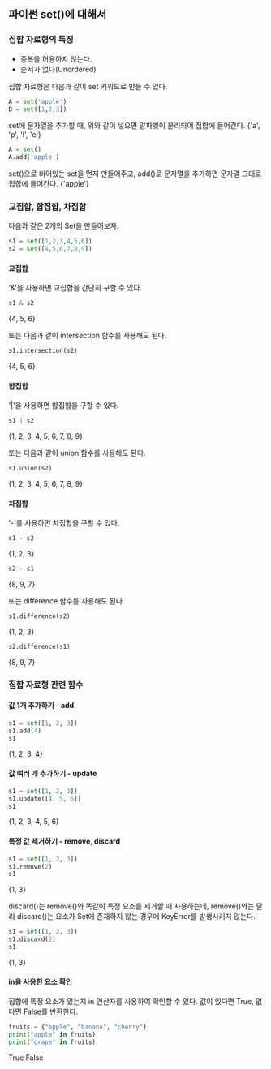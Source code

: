 ## 파이썬 set()에 대해서
### 집합 자료형의 특징
- 중복을 허용하지 않는다.
- 순서가 없다(Unordered)

집합 자료형은 다음과 같이 set 키워드로 만들 수 있다.
```python
A = set('apple')
B = set([1,2,3])
```

set에 문자열을 추가할 때, 위와 같이 넣으면 알파벳이 분리되어 집합에 들어간다.
{'a', 'p', 'l', 'e'}

```python
A = set()
A.add('apple')
```

set()으로 비어있는 set을 먼저 만들어주고, add()로 문자열을 추가하면 문자열 그대로 집합에 들어간다.
{'apple'}

### 교집합, 합집합, 차집합

다음과 같은 2개의 Set을 만들어보자.
```python
s1 = set([1,2,3,4,5,6])
s2 = set([4,5,6,7,8,9])
```

#### 교집합
'&'을 사용하면 교집합을 간단히 구할 수 있다.
```python
s1 & s2
```
{4, 5, 6}


또는 다음과 같이 intersection 함수를 사용해도 된다.
```python
s1.intersection(s2)
```
{4, 5, 6}


#### 합집합
'|'을 사용하면 합집합을 구할 수 있다.
```python
s1 | s2
```
{1, 2, 3, 4, 5, 6, 7, 8, 9}


또는 다음과 같이 union 함수를 사용해도 된다.
```python
s1.union(s2)
```
{1, 2, 3, 4, 5, 6, 7, 8, 9}


#### 차집합
'-'를 사용하면 차집합을 구할 수 있다.
```python
s1 - s2
```
{1, 2, 3}

```python
s2 - s1
```
{8, 9, 7}


또는 difference 함수를 사용해도 된다.
```python
s1.difference(s2)
```
{1, 2, 3}

```python
s2.difference(s1)
```
{8, 9, 7}


### 집합 자료형 관련 함수

#### 값 1개 추가하기 - add
```python
s1 = set([1, 2, 3])
s1.add(4)
s1
```
{1, 2, 3, 4}


#### 값 여러 개 추가하기 - update
```python
s1 = set([1, 2, 3])
s1.update([4, 5, 6])
s1
```
{1, 2, 3, 4, 5, 6}


#### 특정 값 제거하기 - remove, discard
```python
s1 = set([1, 2, 3])
s1.remove(2)
s1
```
{1, 3}


discard()는 remove()와 똑같이 특정 요소를 제거할 때 사용하는데, remove()와는 달리 discard()는 요소가 Set에 존재하지 않는 경우에 KeyError를 발생시키지 않는다.
```python
s1 = set([1, 2, 3])
s1.discard(2)
s1
```
{1, 3}


#### in을 사용한 요소 확인
집합에 특정 요소가 있는지 in 연산자를 사용하여 확인할 수 있다.
값이 있다면 True, 없다면 False를 반환한다.

```python
fruits = {"apple", "banana", "cherry"}
print("apple" in fruits)
print("grape" in fruits)
```
True
False
